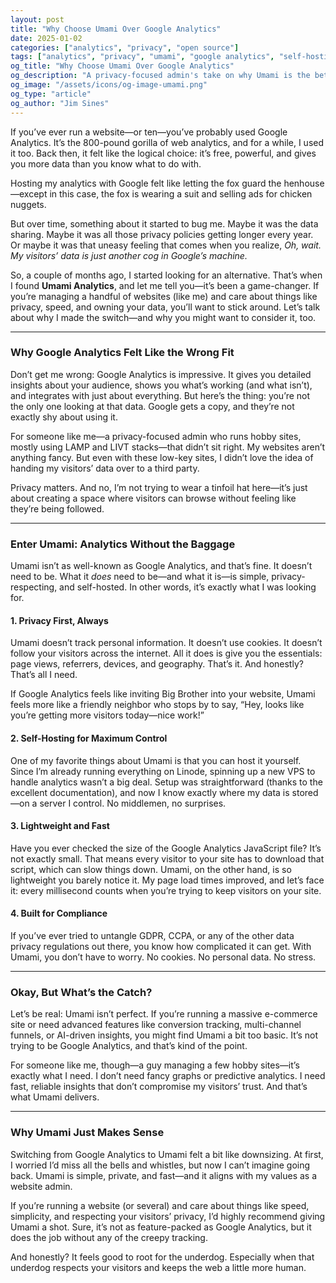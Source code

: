 ```yaml
---
layout: post
title: "Why Choose Umami Over Google Analytics"
date: 2025-01-02
categories: ["analytics", "privacy", "open source"]
tags: ["analytics", "privacy", "umami", "google analytics", "self-hosting"]
og_title: "Why Choose Umami Over Google Analytics"
og_description: "A privacy-focused admin's take on why Umami is the better alternative to Google Analytics for website owners."
og_image: "/assets/icons/og-image-umami.png"
og_type: "article"
og_author: "Jim Sines"
---
```


If you’ve ever run a website—or ten—you’ve probably used Google Analytics. It’s the 800-pound gorilla of web analytics, and for a while, I used it too. Back then, it felt like the logical choice: it’s free, powerful, and gives you more data than you know what to do with.

Hosting my analytics with Google felt like letting the fox guard the henhouse—except in this case, the fox is wearing a suit and selling ads for chicken nuggets.

But over time, something about it started to bug me. Maybe it was the data sharing. Maybe it was all those privacy policies getting longer every year. Or maybe it was that uneasy feeling that comes when you realize, *Oh, wait. My visitors’ data is just another cog in Google’s machine.*

So, a couple of months ago, I started looking for an alternative. That’s when I found **Umami Analytics**, and let me tell you—it’s been a game-changer. If you’re managing a handful of websites (like me) and care about things like privacy, speed, and owning your data, you’ll want to stick around. Let’s talk about why I made the switch—and why you might want to consider it, too.

---

### Why Google Analytics Felt Like the Wrong Fit

Don’t get me wrong: Google Analytics is impressive. It gives you detailed insights about your audience, shows you what’s working (and what isn’t), and integrates with just about everything. But here’s the thing: you’re not the only one looking at that data. Google gets a copy, and they’re not exactly shy about using it.

For someone like me—a privacy-focused admin who runs hobby sites, mostly using LAMP and LIVT stacks—that didn’t sit right. My websites aren’t anything fancy. But even with these low-key sites, I didn’t love the idea of handing my visitors’ data over to a third party.

Privacy matters. And no, I’m not trying to wear a tinfoil hat here—it’s just about creating a space where visitors can browse without feeling like they’re being followed.

---

### Enter Umami: Analytics Without the Baggage

Umami isn’t as well-known as Google Analytics, and that’s fine. It doesn’t need to be. What it *does* need to be—and what it is—is simple, privacy-respecting, and self-hosted. In other words, it’s exactly what I was looking for.

#### **1. Privacy First, Always**

Umami doesn’t track personal information. It doesn’t use cookies. It doesn’t follow your visitors across the internet. All it does is give you the essentials: page views, referrers, devices, and geography. That’s it. And honestly? That’s all I need.

If Google Analytics feels like inviting Big Brother into your website, Umami feels more like a friendly neighbor who stops by to say, “Hey, looks like you’re getting more visitors today—nice work!”

#### **2. Self-Hosting for Maximum Control**

One of my favorite things about Umami is that you can host it yourself. Since I’m already running everything on Linode, spinning up a new VPS to handle analytics wasn’t a big deal. Setup was straightforward (thanks to the excellent documentation), and now I know exactly where my data is stored—on a server I control. No middlemen, no surprises.

#### **3. Lightweight and Fast**

Have you ever checked the size of the Google Analytics JavaScript file? It’s not exactly small. That means every visitor to your site has to download that script, which can slow things down. Umami, on the other hand, is so lightweight you barely notice it. My page load times improved, and let’s face it: every millisecond counts when you’re trying to keep visitors on your site.

#### **4. Built for Compliance**

If you’ve ever tried to untangle GDPR, CCPA, or any of the other data privacy regulations out there, you know how complicated it can get. With Umami, you don’t have to worry. No cookies. No personal data. No stress.

---

### Okay, But What’s the Catch?

Let’s be real: Umami isn’t perfect. If you’re running a massive e-commerce site or need advanced features like conversion tracking, multi-channel funnels, or AI-driven insights, you might find Umami a bit too basic. It’s not trying to be Google Analytics, and that’s kind of the point.

For someone like me, though—a guy managing a few hobby sites—it’s exactly what I need. I don’t need fancy graphs or predictive analytics. I need fast, reliable insights that don’t compromise my visitors’ trust. And that’s what Umami delivers.

---

### Why Umami Just Makes Sense

Switching from Google Analytics to Umami felt a bit like downsizing. At first, I worried I’d miss all the bells and whistles, but now I can’t imagine going back. Umami is simple, private, and fast—and it aligns with my values as a website admin.

If you’re running a website (or several) and care about things like speed, simplicity, and respecting your visitors’ privacy, I’d highly recommend giving Umami a shot. Sure, it’s not as feature-packed as Google Analytics, but it does the job without any of the creepy tracking.

And honestly? It feels good to root for the underdog. Especially when that underdog respects your visitors and keeps the web a little more human.
